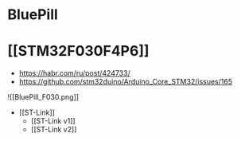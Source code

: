 # BluePill

# [[STM32F030F4P6]]

- https://habr.com/ru/post/424733/
- https://github.com/stm32duino/Arduino_Core_STM32/issues/165

![[BluePill_F030.png]]

- [[ST-Link]]
	- [[ST-Link v1]]
	- [[ST-Link v2]]
